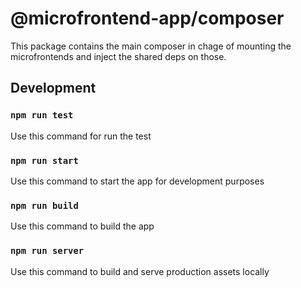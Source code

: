 # @microfrontend-app/composer

This package contains the main composer in chage of mounting the microfrontends and inject the shared deps on those.

## Development

### `npm run test`

Use this command for run the test

### `npm run start`

Use this command to start the app for development purposes

### `npm run build`

Use this command to build the app

### `npm run server`

Use this command to build and serve production assets locally

